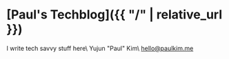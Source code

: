 # [Paul's Techblog]({{ "/" | relative_url }})

I write tech savvy stuff here\\
Yujun "Paul" Kim\\
hello@paulkim.me
